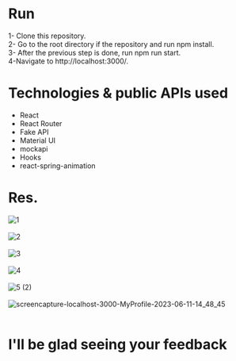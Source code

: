 # Run
1- Clone this repository.<br>
2- Go to the root directory if the repository and run npm install.<br>
3- After the previous step is done, run npm run start.<br>
4-Navigate to http://localhost:3000/.<br>
# Technologies & public APIs used
* React<br>
*  React Router
* Fake API <br>
*  Material UI<br>
*  mockapi
*  Hooks
*  react-spring-animation 

# Res.
![1](https://github.com/Leen-odeh12/Leen-odeh12/assets/123558998/e080a947-9a26-400e-86f7-ac6ddc11a0c0) <br> <br>
![2](https://github.com/Leen-odeh12/Leen-odeh12/assets/123558998/d76273a5-2718-46c5-9e3d-43107cc3dbe3) <br> <br>
![3](https://github.com/Leen-odeh12/Leen-odeh12/assets/123558998/198b3ba8-3dd4-47b6-8cd2-36b934daf805) <br> <br>
![4](https://github.com/Leen-odeh12/Leen-odeh12/assets/123558998/14b2481f-bed5-4647-9082-d41f0d069834)  <br> <br>
![5 (2)](https://github.com/Leen-odeh12/Leen-odeh12/assets/123558998/b6e13be3-8556-4221-b9eb-1c64efce3934)  <br> <br>
![screencapture-localhost-3000-MyProfile-2023-06-11-14_48_45](https://github.com/Leen-odeh12/Eduport_LMS/assets/123558998/c4275d39-31df-4427-ae5e-bdcc5532253a)
   <br> <br>
   
   # I'll be glad seeing your feedback

